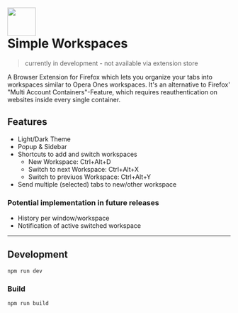 # <img src="https://raw.githubusercontent.com/JVariance/Simple-Workspaces/5ea333ff29c10c526ab9c1d96c2c66ed02253ec7/public/icon/workspaces.svg" width="64"/><br/> Simple Workspaces

> currently in development - not available via extension store

A Browser Extension for Firefox which lets you organize your tabs into workspaces similar to Opera Ones workspaces. It's an alternative to Firefox' "Multi Account Containers"-Feature, which requires reauthentication on websites inside every single container.

## Features

 - Light/Dark Theme
 - Popup & Sidebar
 - Shortcuts to add and switch workspaces
    - New Workspace: Ctrl+Alt+D
    - Switch to next Workspace: Ctrl+Alt+X
    - Switch to previuos Workspace: Ctrl+Alt+Y
 - Send multiple (selected) tabs to new/other workspace

### Potential implementation in future releases

 - History per window/workspace
 - Notification of active switched workspace
_______________________________________

## Development

``` 
npm run dev
```

### Build

```
npm run build
```
